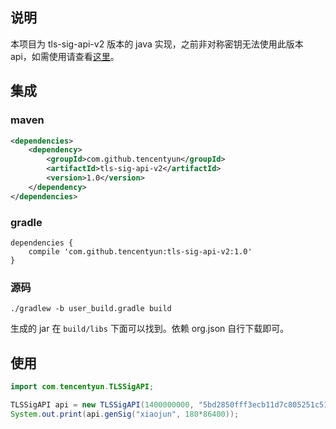 ## 说明
本项目为 tls-sig-api-v2 版本的 java 实现，之前非对称密钥无法使用此版本 api，如需使用请查看[这里](https://github.com/tencentyun/tls-sig-api-java)。

## 集成
### maven
``` xml
<dependencies>
    <dependency>
        <groupId>com.github.tencentyun</groupId>
        <artifactId>tls-sig-api-v2</artifactId>
        <version>1.0</version>
    </dependency>
</dependencies>
```

### gradle
```
dependencies {
    compile 'com.github.tencentyun:tls-sig-api-v2:1.0'
}
```

### 源码
``` shell
./gradlew -b user_build.gradle build
```
生成的 jar 在 `build/libs` 下面可以找到。依赖 org.json 自行下载即可。

## 使用
``` java
import com.tencentyun.TLSSigAPI;

TLSSigAPI api = new TLSSigAPI(1400000000, "5bd2850fff3ecb11d7c805251c51ee463a25727bddc2385f3fa8bfee1bb93b5e");
System.out.print(api.genSig("xiaojun", 180*86400));
```